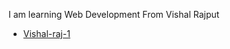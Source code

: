 I am learning Web Development From Vishal Rajput

- [Vishal-raj-1](https://github.com/Vishal-raj-1)

